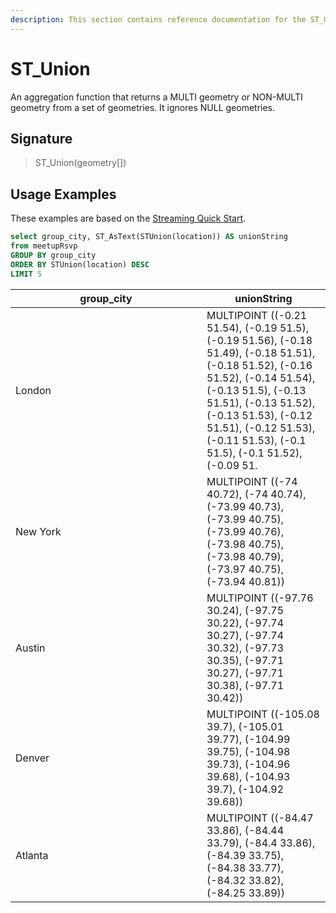 ```yaml
---
description: This section contains reference documentation for the ST_Union function.
---
```


# ST_Union

An aggregation function that returns a MULTI geometry or NON-MULTI geometry from a set of geometries. 
It ignores NULL geometries.

## Signature

> ST_Union(geometry[])

## Usage Examples

These examples are based on the [Streaming Quick Start](../../basics/getting-started/quick-start.md#streaming).



```sql
select group_city, ST_AsText(STUnion(location)) AS unionString
from meetupRsvp 
GROUP BY group_city
ORDER BY STUnion(location) DESC
LIMIT 5
```

| <div style="width:290px">group_city</div> | unionString | 
| ------------- | ------------- |
|London |	MULTIPOINT ((-0.21 51.54), (-0.19 51.5), (-0.19 51.56), (-0.18 51.49), (-0.18 51.51), (-0.18 51.52), (-0.16 51.52), (-0.14 51.54), (-0.13 51.5), (-0.13 51.51), (-0.13 51.52), (-0.13 51.53), (-0.12 51.51), (-0.12 51.53), (-0.11 51.53), (-0.1 51.5), (-0.1 51.52), (-0.09 51.|5), (-0.09 51.52), (-0.07 51.52), (-0.02 51.49), (0.06 51.51)) |
|New York |	MULTIPOINT ((-74 40.72), (-74 40.74), (-73.99 40.73), (-73.99 40.75), (-73.99 40.76), (-73.98 40.75), (-73.98 40.79), (-73.97 40.75), (-73.94 40.81)) |
|Austin	| MULTIPOINT ((-97.76 30.24), (-97.75 30.22), (-97.74 30.27), (-97.74 30.32), (-97.73 30.35), (-97.71 30.27), (-97.71 30.38), (-97.71 30.42)) |
|Denver	| MULTIPOINT ((-105.08 39.7), (-105.01 39.77), (-104.99 39.75), (-104.98 39.73), (-104.96 39.68), (-104.93 39.7), (-104.92 39.68)) |
|Atlanta	| MULTIPOINT ((-84.47 33.86), (-84.44 33.79), (-84.4 33.86), (-84.39 33.75), (-84.38 33.77), (-84.32 33.82), (-84.25 33.89)) |